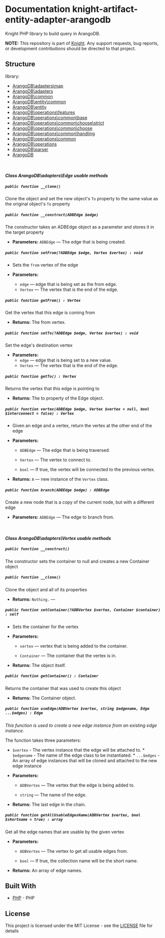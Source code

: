 # Documentation knight-artifact-entity-adapter-arangodb

Knight PHP library to build query in ArangoDB.

**NOTE:** This repository is part of [Knight](https://github.com/energia-source/knight). Any
support requests, bug reports, or development contributions should be directed to
that project.

## Structure

library:
- [ArangoDB\adapters\map](https://github.com/energia-source/knight-artifact-entity-adapter-arangodb/tree/main/lib/adapters/map)
- [ArangoDB\adapters](https://github.com/energia-source/knight-artifact-entity-adapter-arangodb/tree/main/lib/adapters)
- [ArangoDB\common](https://github.com/energia-source/knight-artifact-entity-adapter-arangodb/tree/main/lib/common)
- [ArangoDB\entity\common](https://github.com/energia-source/knight-artifact-entity-adapter-arangodb/tree/main/lib/entity/common)
- [ArangoDB\entity](https://github.com/energia-source/knight-artifact-entity-adapter-arangodb/tree/main/lib/entity)
- [ArangoDB\operations\features](https://github.com/energia-source/knight-artifact-entity-adapter-arangodb/tree/main/lib/operations/features)
- [ArangoDB\operations\common\base](https://github.com/energia-source/knight-artifact-entity-adapter-arangodb/tree/main/lib/operations/common/base)
- [ArangoDB\operations\common\choose\strict](https://github.com/energia-source/knight-artifact-entity-adapter-arangodb/tree/main/lib/operations/common/choose/strict)
- [ArangoDB\operations\common\choose](https://github.com/energia-source/knight-artifact-entity-adapter-arangodb/tree/main/lib/operations/common/choose)
- [ArangoDB\operations\common\handling](https://github.com/energia-source/knight-artifact-entity-adapter-arangodb/tree/main/lib/operations/common/handling)
- [ArangoDB\operations\common](https://github.com/energia-source/knight-artifact-entity-adapter-arangodb/tree/main/lib/operations/common)
- [ArangoDB\operations](https://github.com/energia-source/knight-artifact-entity-adapter-arangodb/tree/main/lib/operations)
- [ArangoDB\parser](https://github.com/energia-source/knight-artifact-entity-adapter-arangodb/tree/main/lib/parser)
- [ArangoDB](https://github.com/energia-source/knight-knight-artifact-entity-adapter-arangodb/blob/main/lib)

<br>

#### ***Class ArangoDB\adapters\Edge usable methods***

##### `public function __clone()`

Clone the object and set the new object's `To` property to the same value as the original object's `To` property

##### `public function __construct(ADBEdge $edge)`

The constructor takes an ADBEdge object as a parameter and stores it in the target property

 * **Parameters:** `ADBEdge` — The edge that is being created.

##### `public function setFrom(?ADBEdge $edge, Vertex $vertex) : void`

* Sets the `from` vertex of the edge

 * **Parameters:**
   * `edge` — edge that is being set as the from edge.
   * `Vertex` — The vertex that is the end of the edge.

##### `public function getFrom() : Vertex`

Get the vertex that this edge is coming from

 * **Returns:** The from vertex.

##### `public function setTo(?ADBEdge $edge, Vertex $vertex) : void`

Set the edge's destination vertex

 * **Parameters:**
   * `edge` — edge that is being set to a new value.
   * `Vertex` — The vertex that is the end of the edge.

##### `public function getTo() : Vertex`

Returns the vertex that this edge is pointing to

 * **Returns:** The to property of the Edge object.

##### `public function vertex(ADBEdge $edge, Vertex $vertex = null, bool $interconnect = false) : Vertex`

* Given an edge and a vertex, return the vertex at the other end of the edge

 * **Parameters:**
   * `ADBEdge` — The edge that is being traversed.
   * `Vertex` — The vertex to connect to.
   * `bool` — If true, the vertex will be connected to the previous vertex.

     <p>
 * **Returns:** `A` — new instance of the `Vertex` class.

##### `public function branch(ADBEdge $edge) : ADBEdge`

Create a new node that is a copy of the current node, but with a different edge

 * **Parameters:** `ADBEdge` — The edge to branch from.
 
<br>

#### ***Class ArangoDB\adapters\Vertex usable methods***

##### `public function __construct()`

The constructor sets the container to null and creates a new Container object

##### `public function __clone()`

Clone the object and all of its properties

 * **Returns:** `Nothing.` — 

##### `public function setContainer(?ADBVertex $vertex, Container $container) : self`

* Sets the container for the vertex

 * **Parameters:**
   * `vertex` — vertex that is being added to the container.
   * `Container` — The container that the vertex is in.

     <p>
 * **Returns:** The object itself.

##### `public function getContainer() : Container`

Returns the container that was used to create this object

 * **Returns:** The Container object.

##### `public function useEdge(ADBVertex $vertex, string $edgename, Edge ...$edges) : Edge`

*This function is used to create a new edge instance from an existing edge instance.*

The function takes three parameters:

* `$vertex` - The vertex instance that the edge will be attached to. * ` $edgename` - The name of the edge class to be instantiated. * `...$edges` - An array of edge instances that will be cloned and attached to the new edge instance

 * **Parameters:**
   * `ADBVertex` — The vertex that the edge is being added to.
   * `string` — The name of the edge.

     <p>
 * **Returns:** The last edge in the chain.

##### `public function getAllUsableEdgesName(ADBVertex $vertex, bool $shortname = true) : array`

Get all the edge names that are usable by the given vertex

 * **Parameters:**
   * `ADBVertex` — The vertex to get all usable edges from.
   * `bool` — If true, the collection name will be the short name.

     <p>
 * **Returns:** An array of edge names.
 
## Built With

* [PHP](https://www.php.net/) - PHP

## License

This project is licensed under the MIT License - see the [LICENSE](LICENSE) file for details
